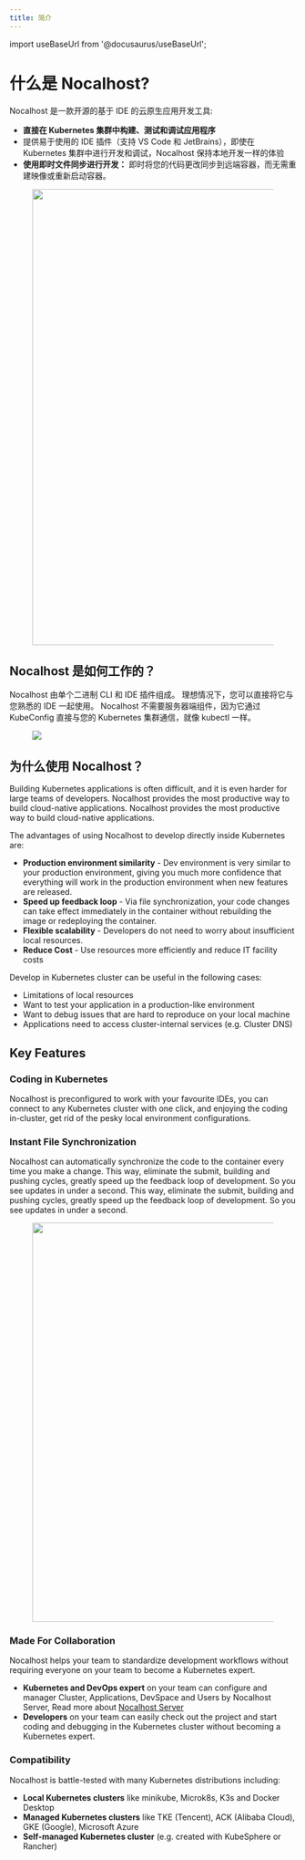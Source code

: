 ```yaml
---
title: 简介
---
```


import useBaseUrl from '@docusaurus/useBaseUrl';

# 什么是 Nocalhost?

Nocalhost 是一款开源的基于 IDE 的云原生应用开发工具:

- **直接在 Kubernetes 集群中构建、测试和调试应用程序**
- 提供易于使用的 IDE 插件（支持 VS Code 和 JetBrains），即使在 Kubernetes 集群中进行开发和调试，Nocalhost 保持本地开发一样的体验
- **使用即时文件同步进行开发：** 即时将您的代码更改同步到远端容器，而无需重建映像或重新启动容器。

<figure className="img-frame">
  <img className="gif-img" src={useBaseUrl('/img/intro/coding-in-cluster.gif')} width="800"/>
</figure>

## Nocalhost 是如何工作的？

Nocalhost 由单个二进制 CLI 和 IDE 插件组成。 理想情况下，您可以直接将它与您熟悉的 IDE 一起使用。 Nocalhost 不需要服务器端组件，因为它通过 KubeConfig 直接与您的 Kubernetes 集群通信，就像 kubectl 一样。

<figure className="img-frame">
  <img className="gif-img" src={useBaseUrl('/img/intro/how-it-works.webp')} />
</figure>

## 为什么使用 Nocalhost？

Building Kubernetes applications is often difficult, and it is even harder for large teams of developers. Nocalhost provides the most productive way to build cloud-native applications. Nocalhost provides the most productive way to build cloud-native applications.

The advantages of using Nocalhost to develop directly inside Kubernetes are:

- **Production environment similarity** - Dev environment is very similar to your production environment, giving you much more confidence that everything will work in the production environment when new features are released.
- **Speed up feedback loop** - Via file synchronization, your code changes can take effect immediately in the container without rebuilding the image or redeploying the container.
- **Flexible scalability** - Developers do not need to worry about insufficient local resources.
- **Reduce Cost** - Use resources more efficiently and reduce IT facility costs

Develop in Kubernetes cluster can be useful in the following cases:

- Limitations of local resources
- Want to test your application in a production-like environment
- Want to debug issues that are hard to reproduce on your local machine
- Applications need to access cluster-internal services (e.g. Cluster DNS)

## Key Features

### Coding in Kubernetes

Nocalhost is preconfigured to work with your favourite IDEs, you can connect to any Kubernetes cluster with one click, and enjoying the coding in-cluster, get rid of the pesky local environment configurations.

### Instant File Synchronization

Nocalhost can automatically synchronize the code to the container every time you make a change. This way, eliminate the submit, building and pushing cycles, greatly speed up the feedback loop of development. So you see updates in under a second. This way, eliminate the submit, building and pushing cycles, greatly speed up the feedback loop of development. So you see updates in under a second.

<figure className="img-frame">
  <img className="gif-img" src={useBaseUrl('/img/intro/dev-circle-cn.jpg')} width="700"/>
</figure>

### Made For Collaboration

Nocalhost helps your team to standardize development workflows without requiring everyone on your team to become a Kubernetes expert.

- **Kubernetes and DevOps expert** on your team can configure and manager Cluster, Applications, DevSpace and Users by Nocalhost Server, Read more about [Nocalhost Server](./server/server-overview)
- **Developers** on your team can easily check out the project and start coding and debugging in the Kubernetes cluster without becoming a Kubernetes expert.

### Compatibility

Nocalhost is battle-tested with many Kubernetes distributions including:

- **Local Kubernetes clusters** like minikube, Microk8s, K3s and Docker Desktop
- **Managed Kubernetes clusters** like TKE (Tencent), ACK (Alibaba Cloud), GKE (Google), Microsoft Azure
- **Self-managed Kubernetes cluster** (e.g. created with KubeSphere or Rancher)
